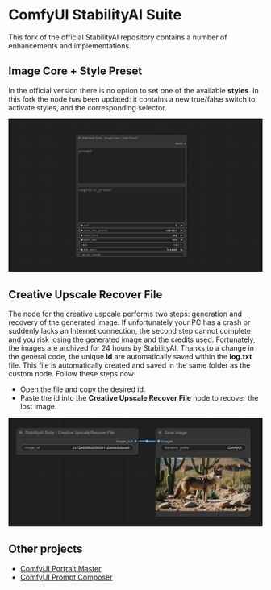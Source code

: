 # ComfyUI StabilityAI Suite

This fork of the official StabilityAI repository contains a number of enhancements and implementations.

## Image Core + Style Preset

In the official version there is no option to set one of the available __styles__. In this fork the node has been updated: it contains a new true/false switch to activate styles, and the corresponding selector.

![Image Core + Style Preset](/images/image_core_style.png)

## Creative Upscale Recover File 

The node for the creative uspcale performs two steps: generation and recovery of the generated image. If unfortunately your PC has a crash or suddenly lacks an Internet connection, the second step cannot complete and you risk losing the generated image and the credits used. Fortunately, the images are archived for 24 hours by StabilityAI.
Thanks to a change in the general code, the  unique __id__ are automatically saved within the __log.txt__ file. This file is automatically created and saved in the same folder as the custom node. Follow these steps now:

- Open the file and copy the desired id.
- Paste the id into the __Creative Upscale Recover File__ node to recover the lost image.

![Creative Upscale Recover File](/images/creative_upscale_recover_file.png)

## Other projects

- [ComfyUI Portrait Master](https://github.com/florestefano1975/comfyui-portrait-master/)
- [ComfyUI Prompt Composer](https://github.com/florestefano1975/comfyui-prompt-composer/)